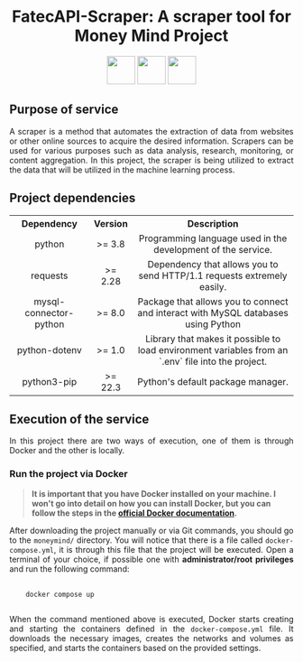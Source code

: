 <h1 align="center"><b>FatecAPI-Scraper: A scraper tool for Money Mind Project</h1></b>
       <p align="center">
         <link rel="stylesheet" href="https://cdn.jsdelivr.net/gh/devicons/devicon@latest/devicon.min.css">
         <i class="devicon-bash-plain colored"></i>
         <img src="https://cdn.jsdelivr.net/gh/devicons/devicon/icons/python/python-original.svg" width="50" height="50"/>
         <img src="https://cdn.jsdelivr.net/gh/devicons/devicon/icons/mysql/mysql-original.svg" width="50" height="50"/>	
         <img src="https://cdn.jsdelivr.net/gh/devicons/devicon/icons/docker/docker-original.svg" width="50" height="50"/>
</p>


## **Purpose of service**


<p align="justify">A scraper is a method that automates the extraction of data from websites or other online sources to acquire the desired information. Scrapers can be used for various purposes such as data analysis, research, monitoring, or content aggregation. In this project, the scraper is being utilized to extract the data that will be utilized in the machine learning process.</p>


## **Project dependencies**


<table>
    <tr>
        <th align="center">Dependency</th>
        <th align="center">Version</th>
        <th align="center">Description</th>
    </tr>
    <tr>
        <td align="center">python</td>
        <td align="center">>= 3.8</td>
        <td align="center">Programming language used in the development of the service.</td>
    </tr>
    <tr>
        <td align="center">requests</td>
        <td align="center">>= 2.28</td>
        <td align="center">Dependency that allows you to send HTTP/1.1 requests extremely easily.</td>
    </tr>
    <tr>
        <td align="center">mysql-connector-python</td>
        <td align="center">>= 8.0</td>
        <td align="center">Package that allows you to connect and interact with MySQL databases using Python</td>
    </tr>
    <tr>
        <td align="center">python-dotenv</td>
        <td align="center">>= 1.0</td>
        <td align="center">Library that makes it possible to load environment variables from an `.env` file into the project.</td>
    </tr>
    <tr>
        <td align="center">python3-pip </td>
        <td align="center">>= 22.3</td>
        <td align="center">Python's default package manager.</td>
    </tr>
</table>


## **Execution of the service**

<p align="justify">In this project there are two ways of execution, one of them is through Docker and the other is locally.</p>

### **Run the project via Docker**

> **It is important that you have Docker installed on your machine. I won't go into detail on how you can install Docker, but you can follow the steps in the [official Docker documentation](https://docs.docker.com/engine/install/).**

<p align="justify">After downloading the project manually or via Git commands, you should go to the <code>moneymind/</code> directory. You will notice that there is a file called <code>docker-compose.yml</code>, it is through this file that the project will be executed. Open a terminal of your choice, if possible one with <b>administrator/root privileges</b> and run the following command:</p>

<pre>
  <code>
    docker compose up
  </code>
</pre>

<p align="justify">When the command mentioned above is executed, Docker starts creating and starting the containers defined in the <code>docker-compose.yml</code> file. It downloads the necessary images, creates the networks and volumes as specified, and starts the containers based on the provided settings.</p>